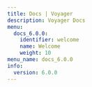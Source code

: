 ```yaml
---
title: Docs | Voyager
description: Voyager Docs
menu:
  docs_6.0.0:
    identifier: welcome
    name: Welcome
    weight: 10
menu_name: docs_6.0.0
info:
  version: 6.0.0
---
```


